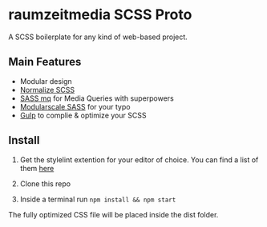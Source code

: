 # raumzeitmedia SCSS Proto

A SCSS boilerplate for any kind of web-based project.

## Main Features

- Modular design
- [Normalize SCSS](https://github.com/JohnAlbin/normalize-scss '(target|_blank)')
- [SASS mq](https://github.com/sass-mq/sass-mq '(target|_blank)') for Media Queries with superpowers
- [Modularscale SASS](https://github.com/modularscale/modularscale-sass '(target|_blank)') for your typo
- [Gulp](https://gulpjs.com '(target|_blank)') to complie & optimize your SCSS

## Install

1. Get the stylelint extention for your editor of choice. You can find a list of them [here ](https://github.com/stylelint/stylelint/blob/master/docs/user-guide/complementary-tools.md#editor-plugins '(target|_blank)')

2. Clone this repo

3. Inside a terminal run `npm install && npm start`

The fully optimized CSS file will be placed inside the dist folder.
